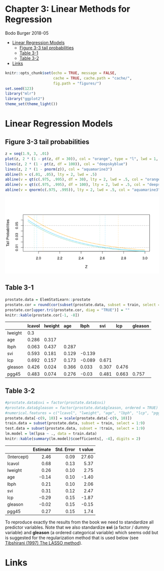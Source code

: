 Chapter 3: Linear Methods for Regression
================
Bodo Burger
2018-05

-   [Linear Regression Models](#linear-regression-models)
    -   [Figure 3-3 tail probabilities](#figure-3-3-tail-probabilities)
    -   [Table 3-1](#table-3-1)
    -   [Table 3-2](#table-3-2)
-   [Links](#links)

``` r
knitr::opts_chunk$set(echo = TRUE, message = FALSE,
                      cache = TRUE, cache.path = "cache/",
                      fig.path = "figures/")
set.seed(123)
library("mlr")
library("ggplot2")
theme_set(theme_light())
```

Linear Regression Models
========================

Figure 3-3 tail probabilities
-----------------------------

``` r
z = seq(1.9, 3, .01)
plot(z, 2 * (1 - pt(z, df = 30)), col = "orange", type = "l", lwd = 1, xlab = "Z", ylab = "Tail Probabilities")
lines(z, 2 * (1 - pt(z, df = 100)), col = "deepskyblue")
lines(z, 2 * (1 - pnorm(z)), col = "aquamarine3")
abline(h = c(.01, .05), lty = 2, lwd = .5)
abline(v = qt(c(.975, .995), df = 30), lty = 2, lwd = .5, col = "orange")
abline(v = qt(c(.975, .995), df = 100), lty = 2, lwd = .5, col = "deepskyblue")
abline(v = qnorm(c(.975, .995)), lty = 2, lwd = .5, col = "aquamarine3")
```

![](figures/figure-3-3-tail-probabilities-1.png)

Table 3-1
---------

``` r
prostate.data = ElemStatLearn::prostate
prostate.cor = round(cor(subset(prostate.data, subset = train, select = 1:8)), digits = 3)
prostate.cor[upper.tri(prostate.cor, diag = "TRUE")] = ""
knitr::kable(prostate.cor[-1, -8])
```

|         | lcavol | lweight | age   | lbph   | svi   | lcp   | gleason |
|---------|:-------|:--------|:------|:-------|:------|:------|:--------|
| lweight | 0.3    |         |       |        |       |       |         |
| age     | 0.286  | 0.317   |       |        |       |       |         |
| lbph    | 0.063  | 0.437   | 0.287 |        |       |       |         |
| svi     | 0.593  | 0.181   | 0.129 | -0.139 |       |       |         |
| lcp     | 0.692  | 0.157   | 0.173 | -0.089 | 0.671 |       |         |
| gleason | 0.426  | 0.024   | 0.366 | 0.033  | 0.307 | 0.476 |         |
| pgg45   | 0.483  | 0.074   | 0.276 | -0.03  | 0.481 | 0.663 | 0.757   |

Table 3-2
---------

``` r
#prostate.data$svi = factor(prostate.data$svi) 
#prostate.data$gleason = factor(prostate.data$gleason, ordered = TRUE)
#numerical.features = c("lcavol", "lweight", "age", "lbph", "lcp", "pgg45")
prostate.data[-c(9, 10)] = scale(prostate.data[-c(9, 10)])
train.data = subset(prostate.data, subset = train, select = 1:9)
test.data = subset(prostate.data, subset = !train, select = 1:9)
lm.model = lm(lpsa ~ ., data = train.data)
knitr::kable(summary(lm.model)$coefficients[, -4], digits = 2)
```

|             |  Estimate|  Std. Error|  t value|
|-------------|---------:|-----------:|--------:|
| (Intercept) |      2.46|        0.09|    27.60|
| lcavol      |      0.68|        0.13|     5.37|
| lweight     |      0.26|        0.10|     2.75|
| age         |     -0.14|        0.10|    -1.40|
| lbph        |      0.21|        0.10|     2.06|
| svi         |      0.31|        0.12|     2.47|
| lcp         |     -0.29|        0.15|    -1.87|
| gleason     |     -0.02|        0.15|    -0.15|
| pgg45       |      0.27|        0.15|     1.74|

To reproduce exactly the results from the book we need to standardize all predictor variables. Note that we also standardize **svi** (a factor / dummy variable) and **gleason** (a ordered categorical variable) which seems odd but is suggested for the regularization method that is used below (see [Tibshirani (1997) The LASSO method](http://statweb.stanford.edu/~tibs/lasso/fulltext.pdf)).

Links
=====

